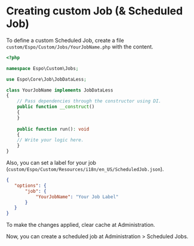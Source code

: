 # Creating custom Job (& Scheduled Job)

To define a custom Scheduled Job, create a file `custom/Espo/Custom/Jobs/YourJobName.php` with the content.

```php
<?php

namespace Espo\Custom\Jobs;

use Espo\Core\Job\JobDataLess;

class YourJobName implements JobDataLess
{
    // Pass dependencies through the constructor using DI.
    public function __construct()
    {
    }
    
    public function run(): void 
    {	 
	// Write your logic here.
    }	 
}
```

Also, you can set a label for your job (`custom/Espo/Custom/Resources/i18n/en_US/ScheduledJob.json`).
```json
{
   "options": { 
       "job": { 
           "YourJobName": "Your Job Label"
       }
   }
}
```

To make the changes applied, clear cache at Administration.

Now, you can create a scheduled job at Administration > Scheduled Jobs.
